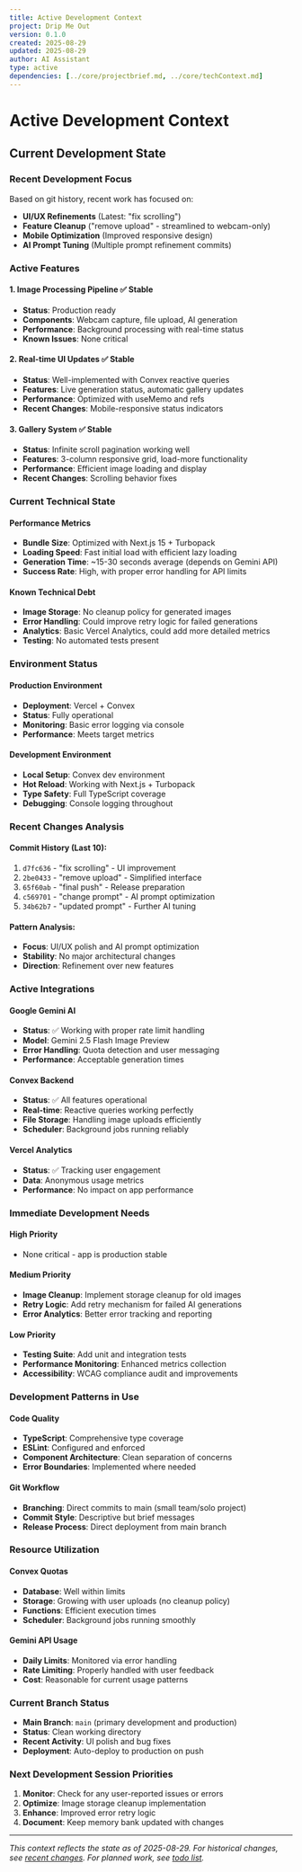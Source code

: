 ```yaml
---
title: Active Development Context
project: Drip Me Out
version: 0.1.0
created: 2025-08-29
updated: 2025-08-29
author: AI Assistant
type: active
dependencies: [../core/projectbrief.md, ../core/techContext.md]
---
```


# Active Development Context

## Current Development State

### Recent Development Focus
Based on git history, recent work has focused on:
- **UI/UX Refinements** (Latest: "fix scrolling")
- **Feature Cleanup** ("remove upload" - streamlined to webcam-only)
- **Mobile Optimization** (Improved responsive design)
- **AI Prompt Tuning** (Multiple prompt refinement commits)

### Active Features

#### 1. Image Processing Pipeline ✅ **Stable**
- **Status**: Production ready
- **Components**: Webcam capture, file upload, AI generation
- **Performance**: Background processing with real-time status
- **Known Issues**: None critical

#### 2. Real-time UI Updates ✅ **Stable** 
- **Status**: Well-implemented with Convex reactive queries
- **Features**: Live generation status, automatic gallery updates
- **Performance**: Optimized with useMemo and refs
- **Recent Changes**: Mobile-responsive status indicators

#### 3. Gallery System ✅ **Stable**
- **Status**: Infinite scroll pagination working well
- **Features**: 3-column responsive grid, load-more functionality
- **Performance**: Efficient image loading and display
- **Recent Changes**: Scrolling behavior fixes

### Current Technical State

#### Performance Metrics
- **Bundle Size**: Optimized with Next.js 15 + Turbopack
- **Loading Speed**: Fast initial load with efficient lazy loading
- **Generation Time**: ~15-30 seconds average (depends on Gemini API)
- **Success Rate**: High, with proper error handling for API limits

#### Known Technical Debt
- **Image Storage**: No cleanup policy for generated images
- **Error Handling**: Could improve retry logic for failed generations
- **Analytics**: Basic Vercel Analytics, could add more detailed metrics
- **Testing**: No automated tests present

### Environment Status

#### Production Environment
- **Deployment**: Vercel + Convex
- **Status**: Fully operational
- **Monitoring**: Basic error logging via console
- **Performance**: Meets target metrics

#### Development Environment
- **Local Setup**: Convex dev environment
- **Hot Reload**: Working with Next.js + Turbopack
- **Type Safety**: Full TypeScript coverage
- **Debugging**: Console logging throughout

### Recent Changes Analysis

#### Commit History (Last 10):
1. `d7fc636` - "fix scrolling" - UI improvement
2. `2be0433` - "remove upload" - Simplified interface  
3. `65f60ab` - "final push" - Release preparation
4. `c569701` - "change prompt" - AI prompt optimization
5. `34b62b7` - "updated prompt" - Further AI tuning

#### Pattern Analysis:
- **Focus**: UI/UX polish and AI prompt optimization
- **Stability**: No major architectural changes
- **Direction**: Refinement over new features

### Active Integrations

#### Google Gemini AI
- **Status**: ✅ Working with proper rate limit handling
- **Model**: Gemini 2.5 Flash Image Preview
- **Error Handling**: Quota detection and user messaging
- **Performance**: Acceptable generation times

#### Convex Backend
- **Status**: ✅ All features operational
- **Real-time**: Reactive queries working perfectly
- **File Storage**: Handling image uploads efficiently  
- **Scheduler**: Background jobs running reliably

#### Vercel Analytics
- **Status**: ✅ Tracking user engagement
- **Data**: Anonymous usage metrics
- **Performance**: No impact on app performance

### Immediate Development Needs

#### High Priority
- None critical - app is production stable

#### Medium Priority  
- **Image Cleanup**: Implement storage cleanup for old images
- **Retry Logic**: Add retry mechanism for failed AI generations
- **Error Analytics**: Better error tracking and reporting

#### Low Priority
- **Testing Suite**: Add unit and integration tests
- **Performance Monitoring**: Enhanced metrics collection
- **Accessibility**: WCAG compliance audit and improvements

### Development Patterns in Use

#### Code Quality
- **TypeScript**: Comprehensive type coverage
- **ESLint**: Configured and enforced
- **Component Architecture**: Clean separation of concerns
- **Error Boundaries**: Implemented where needed

#### Git Workflow
- **Branching**: Direct commits to main (small team/solo project)
- **Commit Style**: Descriptive but brief messages
- **Release Process**: Direct deployment from main branch

### Resource Utilization

#### Convex Quotas
- **Database**: Well within limits
- **Storage**: Growing with user uploads (no cleanup policy)
- **Functions**: Efficient execution times
- **Scheduler**: Background jobs running smoothly

#### Gemini API Usage
- **Daily Limits**: Monitored via error handling
- **Rate Limiting**: Properly handled with user feedback
- **Cost**: Reasonable for current usage patterns

### Current Branch Status
- **Main Branch**: `main` (primary development and production)
- **Status**: Clean working directory
- **Recent Activity**: UI polish and bug fixes
- **Deployment**: Auto-deploy to production on push

### Next Development Session Priorities

1. **Monitor**: Check for any user-reported issues or errors
2. **Optimize**: Image storage cleanup implementation
3. **Enhance**: Improved error retry logic
4. **Document**: Keep memory bank updated with changes

---

*This context reflects the state as of 2025-08-29. For historical changes, see [recent changes](./activeContext-recent-changes.md). For planned work, see [todo list](./activeContext-todo.md).*